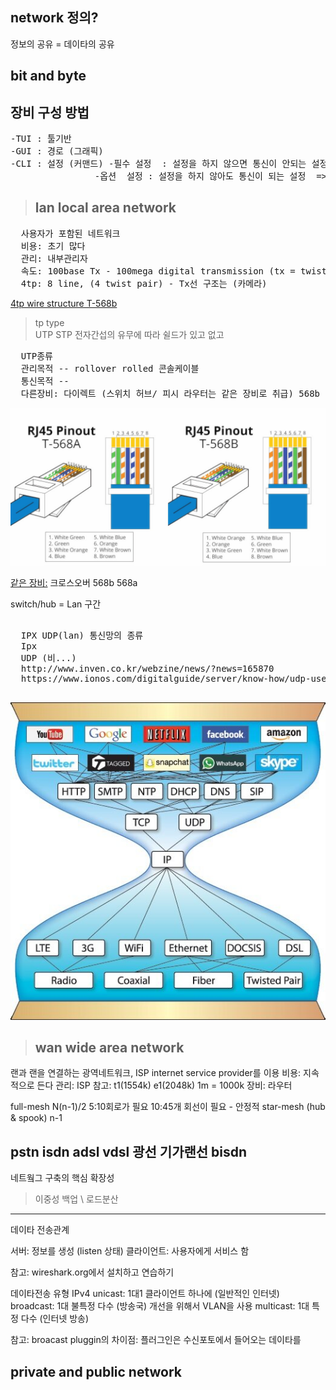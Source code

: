 ## network 정의?
정보의 공유 = 데이타의 공유
## bit and byte

## 장비 구성 방법
<pre>
-TUI : 툴기반
-GUI : 경로 (그래픽) 
-CLI : 설정 (커맨드) -필수 설정  : 설정을 하지 않으면 통신이 안되는 설정
                -옵션  설정 : 설정을 하지 않아도 통신이 되는 설정  => 해주면 좋아~ 
</pre>
> ## lan local area network
<pre>
  사용자가 포함된 네트워크
  비용: 초기 많다
  관리: 내부관리자
  속도: 100base Tx - 100mega digital transmission (tx = twist pair, crossover cable)
  4tp: 8 line, (4 twist pair) - Tx선 구조는 (카메라)
</pre>
[4tp wire structure T-568b](http://floraoflangkawi.org/wp-content/uploads/2018/06/cat6-network-cable-wiring-diagram-elegant-t568a-t568b-rj45-cat5e-cat6-ethernet-cable-wiring-diagram-home-of-cat6-network-cable-wiring-diagram-in-cat6-wire-diagram.jpg)

> tp type \
UTP
STP 전자간섭의 유무에 따라 쉴드가 있고 없고

<pre>
  UTP종류
  관리목적 -- rollover rolled 콘솔케이블 
  통신목적 --
  다른장비: 다이렉트 (스위치 허브/ 피시 라우터는 같은 장비로 취급) 568b 568b
</pre>

  ![cat53 cable structure](568ab.jpg)


<u>같은 장비:</u> 크로스오버 568b 568a


switch/hub = Lan 구간

<pre>
  
  IPX UDP(lan) 통신망의 종류
  Ipx
  UDP (비...)
  http://www.inven.co.kr/webzine/news/?news=165870
  https://www.ionos.com/digitalguide/server/know-how/udp-user-datagram-protocol/

</pre>
![TCPIP model 어떤 통신 방법이든 IP 를 구현하는 한, IP 위에서 동작하던 응용 프로그램을 지원하는 데 문제가 없으며, 어떤 응용 프로그램이든 IP 로 통신한다는 것을 전제만 하면 IP 를 지원하는 어떤 하드웨어 기술에서도 동작할 수 있다](tcpIP-model.jpg)

> ## wan wide area network
랜과 랜을 연결하는 광역네트워크, ISP internet service provider를 이용
비용: 지속적으로 든다
관리: ISP
참고: t1(1554k) e1(2048k) 1m = 1000k
장비: 라우터

full-mesh N(n-1)/2  5:10회로가 필요  10:45개 회선이 필요 - 안정적
star-mesh (hub & spook) n-1

pstn isdn adsl vdsl 광선 기가랜선
          bisdn
-----
네트웤그 구축의 핵심
확장성
> 이중성
  백업 \ 로드분산

****
데이타 전송관계

서버: 정보를 생성 (listen 상태)
클라이언트: 사용자에게 서비스 함

참고: wireshark.org에서 설치하고 연습하기

데이타전송 유형 IPv4
unicast: 1대1 클라이언트 하나에 (일반적인 인터넷)
broadcast: 1대 불특정 다수 (방송국) 개선을 위해서 VLAN을 사용
multicast: 1대 특정 다수 (인터넷 방송)

참고: broacast pluggin의 차이점: 플러그인은 수신포토에서 들어오는 데이타를 

## private and public network



